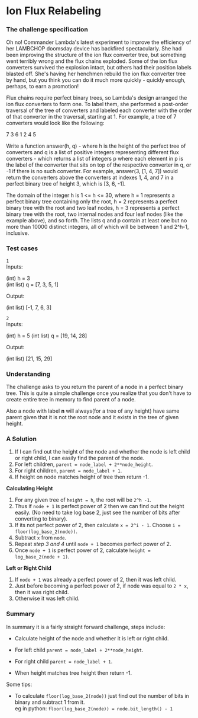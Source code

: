# Ion Flux Relabeling

### The challenge specification
Oh no! Commander Lambda's latest experiment to improve the efficiency of her LAMBCHOP doomsday device has backfired spectacularly. She had been improving the structure of the ion flux converter tree, but something went terribly wrong and the flux chains exploded. Some of the ion flux converters survived the explosion intact, but others had their position labels blasted off. She's having her henchmen rebuild the ion flux converter tree by hand, but you think you can do it much more quickly - quickly enough, perhaps, to earn a promotion!

Flux chains require perfect binary trees, so Lambda's design arranged the ion flux converters to form one. To label them, she performed a post-order traversal of the tree of converters and labeled each converter with the order of that converter in the traversal, starting at 1. For example, a tree of 7 converters would look like the following:

   7
 3   6
1 2 4 5

Write a function answer(h, q) - where h is the height of the perfect tree of converters and q is a list of positive integers representing different flux converters - which returns a list of integers p where each element in p is the label of the converter that sits on top of the respective converter in q, or -1 if there is no such converter.  For example, answer(3, [1, 4, 7]) would return the converters above the converters at indexes 1, 4, and 7 in a perfect binary tree of height 3, which is [3, 6, -1].

The domain of the integer h is 1 <= h <= 30, where h = 1 represents a perfect binary tree containing only the root, h = 2 represents a perfect binary tree with the root and two leaf nodes, h = 3 represents a perfect binary tree with the root, two internal nodes and four leaf nodes (like the example above), and so forth.  The lists q and p contain at least one but no more than 10000 distinct integers, all of which will be between 1 and 2^h-1, inclusive.

### Test cases

`1`  
Inputs:  

(int) h = 3  
(int list) q = [7, 3, 5, 1]  

Output:  

(int list) [-1, 7, 6, 3]  

`2`  
Inputs:  

(int) h = 5
(int list) q = [19, 14, 28]  

Output:  

(int list) [21, 15, 29]

### Understanding
The challenge asks to you return the parent of a node in a perfect binary tree. This is quite a simple challenge once you realize that you don't have to create entire tree in memory to find parent of a node.

Also a node with label **n** will always(for a tree of any height) have same parent given that it is not the root node and it exists in the tree of given height.

### A Solution
1. If I can find out the height of the node and whether the node is left child or right child, I can easily find the parent of the node.
2. For left children, `parent = node_label + 2**node_height`.
3. For right children, `parent = node_label + 1`.
4. If height on node matches height of tree then return -1.

**Calculating Height**  
1. For any given tree of `height = h`, the root will be `2^h -1`.
2. Thus if `node + 1` is perfect power of 2 then we can find out the height easily. (No need to take log base 2, just see the number of bits after converting to binary).
3. If its not perfect power of 2, then calculate `x = 2^i - 1`. Choose `i = floor(log_base_2(node))`.
4. Subtract `x` from `node`.
5. Repeat *step 3 and 4* until `node + 1` becomes perfect power of 2.
6. Once `node + 1` is perfect power of 2, calculate `height = log_base_2(node + 1)`.

**Left or Right Child**
1. If `node + 1` was already a perfect power of 2, then it was left child.
2. Just before becoming a perfect power of 2, if node was equal to `2 * x`, then it was right child.
3. Otherwise it was left child.

### Summary

In summary it is a fairly straight forward challenge, steps include:

* Calculate height of the node and whether it is left or right child.

* For left child `parent = node_label + 2**node_height`.

* For right child `parent = node_label + 1`.

* When height matches tree height then return -1.

Some tips:

* To calculate `floor(log_base_2(node))` just find out the number of bits in binary and subtract 1 from it.  
eg in python: `floor(log_base_2(node)) = node.bit_length() - 1`
